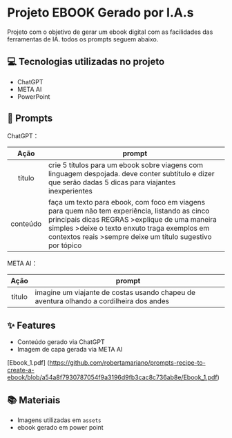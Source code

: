 # Projeto EBOOK Gerado por I.A.s

Projeto com o objetivo de gerar um ebook digital com as facilidades das ferramentas de IA. todos os prompts
seguem abaixo.

## 💻 Tecnologias utilizadas no projeto

- ChatGPT 
- META AI
- PowerPoint

## 🧠 Prompts


ChatGPT：

|   Ação   | prompt                                                                                                                                                                                                                                                                         |
| :------: | ------------------------------------------------------------------------------------------------------------------------------------------------------------------------------------------------------------------------------------------------------------------------------ |
|  título  | crie 5 títulos para um ebook sobre viagens com linguagem despojada. deve conter subtítulo e dizer que serão dadas 5 dicas para viajantes inexperientes                                                    |
| conteúdo | faça um texto para ebook, com foco em viagens para quem não tem experiência, listando as cinco principais dicas REGRAS >explique de uma maneira simples >deixe o texto enxuto traga exemplos em contextos reais >sempre deixe um título sugestivo por tópico |


META AI：

|  Ação  | prompt                                                                                 |
| :----: | -------------------------------------------------------------------------------------- |
| título | imagine um viajante de costas usando chapeu de aventura olhando a cordilheira dos andes |

## ✨ Features

- Conteúdo gerado via ChatGPT
- Imagem de capa gerada via META AI

[Ebook_1.pdf]
(https://github.com/robertamariano/prompts-recipe-to-create-a-ebook/blob/a54a8f7930787054f9a3196d9fb3cac8c736ab8e/Ebook_1.pdf)

## 📚 Materiais

- Imagens utilizadas em `assets`
- ebook gerado em power point
